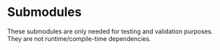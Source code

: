 # Submodules

These submodules are only needed for testing and validation purposes.
They are not runtime/compile-time dependencies.
